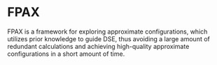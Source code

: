 # FPAX
FPAX is a framework for exploring approximate configurations, which utilizes prior knowledge to guide DSE, thus avoiding a large amount of redundant calculations and achieving high-quality approximate configurations in a short amount of time.

